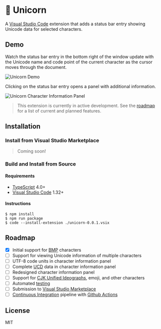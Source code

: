 # 🦄 Unicorn

A [Visual Studio Code][code] extension that adds a status bar entry
showing Unicode data for selected characters.

## Demo

Watch the status bar entry in the bottom right of the window
update with the Unicode name and code point of the current character
as the cursor moves through the document.

![Unicorn Demo](https://user-images.githubusercontent.com/7659/97903637-31523080-1cf4-11eb-81b7-7bca53c348f3.gif)

Clicking on the status bar entry opens a panel with additional information. 

![Unicorn Character Information Panel](https://user-images.githubusercontent.com/7659/97903679-44fd9700-1cf4-11eb-88e5-ce8e24e4f702.png)

> This extension is currently in active development.
> See the [roadmap](#roadmap) for a list of current and planned features.

## Installation

### Install from Visual Studio Marketplace

> Coming soon!

### Build and Install from Source

#### Requirements

- [TypeScript][ts] 4.0+
- [Visual Studio Code][code] 1.32+

#### Instructions

```terminal
$ npm install
$ npm run package
$ code --install-extension ./unicorn-0.0.1.vsix
```

## Roadmap

- [x] Initial support for [BMP][bmp] characters
- [ ] Support for viewing Unicode information of multiple characters
- [ ] UTF-8 code units in character information panel
- [ ] Complete [UCD][ucd] data in character information panel
- [ ] Redesigned character information panel
- [ ] Support for [CJK Unified Ideographs][cjk], emoji, and other characters
- [ ] Automated [testing]
- [ ] Submission to [Visual Studio Marketplace][marketplace]
- [ ] [Continuous Integration][ci] pipeline with [Github Actions][actions]

## License

MIT

[code]: https://code.visualstudio.com "Visual Studio Code"
[ts]: https://www.typescriptlang.org "TypeScript Language"
[bmp]: https://en.wikipedia.org/wiki/Plane_(Unicode)#Basic_Multilingual_Plane "Basic Multilingual Plane"
[ucd]: https://unicode.org/ucd/
[cjk]: https://en.wikipedia.org/wiki/CJK_Unified_Ideographs "CJK Unified Ideographs"
[testing]: https://code.visualstudio.com/api/working-with-extensions/testing-extension
[marketplace]: https://marketplace.visualstudio.com
[ci]: https://code.visualstudio.com/api/working-with-extensions/continuous-integration
[actions]: https://github.com/features/actions
